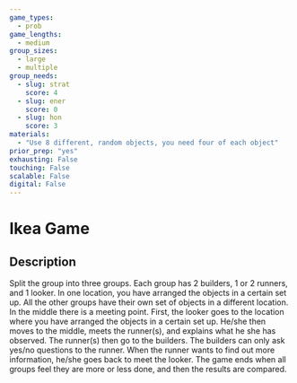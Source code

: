 ```yaml
---
game_types:
  - prob
game_lengths:
  - medium
group_sizes:
  - large
  - multiple
group_needs:
  - slug: strat
    score: 4
  - slug: ener
    score: 0
  - slug: hon
    score: 3
materials:
  - "Use 8 different, random objects, you need four of each object"
prior_prep: "yes"
exhausting: False
touching: False
scalable: False
digital: False
---
```

# Ikea Game

## Description
Split the group into three groups. Each group has 2 builders, 1 or 2 runners, and 1 looker. In one location, you have arranged the objects in a certain set up. All the other groups have their own set of objects in a different location. In the middle there is a meeting point. First, the looker goes to the location where you have arranged the objects in a certain set up. He/she then moves to the middle, meets the runner(s), and explains what he she has observed. The runner(s) then go to the builders. The builders can only ask yes/no questions to the runner. When the runner wants to find out more information, he/she goes back to meet the looker. The game ends when all groups feel they are more or less done, and then the results are compared.
